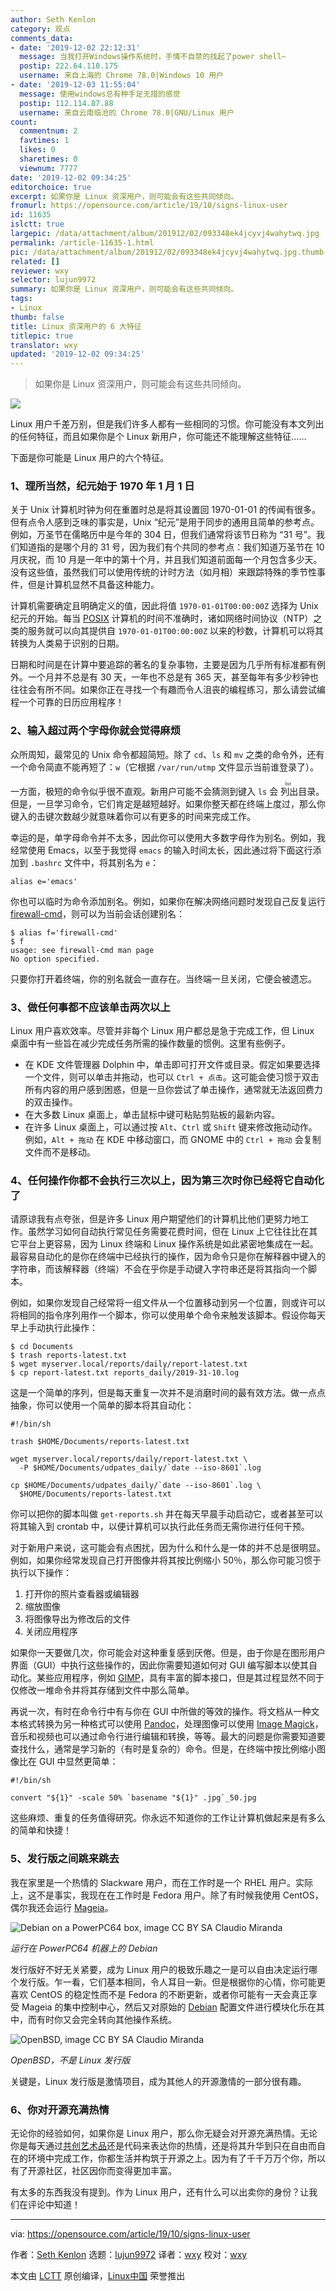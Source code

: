 ```yaml
---
author: Seth Kenlon
category: 观点
comments_data:
- date: '2019-12-02 22:12:31'
  message: 当我打开Windows操作系统时，手情不自禁的找起了power shell~
  postip: 222.64.110.175
  username: 来自上海的 Chrome 78.0|Windows 10 用户
- date: '2019-12-03 11:55:04'
  message: 使用windows总有种手足无措的感觉
  postip: 112.114.87.88
  username: 来自云南临沧的 Chrome 78.0|GNU/Linux 用户
count:
  commentnum: 2
  favtimes: 1
  likes: 0
  sharetimes: 0
  viewnum: 7777
date: '2019-12-02 09:34:25'
editorchoice: true
excerpt: 如果你是 Linux 资深用户，则可能会有这些共同倾向。
fromurl: https://opensource.com/article/19/10/signs-linux-user
id: 11635
islctt: true
largepic: /data/attachment/album/201912/02/093348ek4jcyvj4wahytwq.jpg
permalink: /article-11635-1.html
pic: /data/attachment/album/201912/02/093348ek4jcyvj4wahytwq.jpg.thumb.jpg
related: []
reviewer: wxy
selector: lujun9972
summary: 如果你是 Linux 资深用户，则可能会有这些共同倾向。
tags:
- Linux
thumb: false
title: Linux 资深用户的 6 大特征
titlepic: true
translator: wxy
updated: '2019-12-02 09:34:25'
---
```



> 
> 如果你是 Linux 资深用户，则可能会有这些共同倾向。
> 
> 
> 


![](/data/attachment/album/201912/02/093348ek4jcyvj4wahytwq.jpg)


Linux 用户千差万别，但是我们许多人都有一些相同的习惯。你可能没有本文列出的任何特征，而且如果你是个 Linux 新用户，你可能还不能理解这些特征……


下面是你可能是 Linux 用户的六个特征。


### 1、理所当然，纪元始于 1970 年 1 月 1 日


关于 Unix 计算机时钟为何在重置时总是将其设置回 1970-01-01 的传闻有很多。但有点令人感到乏味的事实是，Unix “纪元”是用于同步的通用且简单的参考点。例如，万圣节在儒略历中是今年的 304 日，但我们通常将该节日称为 “31 号”。我们知道指的是哪个月的 31 号，因为我们有个共同的参考点：我们知道万圣节在 10 月庆祝，而 10 月是一年中的第十个月，并且我们知道前面每一个月包含多少天。没有这些值，虽然我们可以使用传统的计时方法（如月相）来跟踪特殊的季节性事件，但是计算机显然不具备这种能力。


计算机需要确定且明确定义的值，因此将值 `1970-01-01T00:00:00Z` 选择为 Unix 纪元的开始。每当 [POSIX](https://opensource.com/article/19/7/what-posix-richard-stallman-explains) 计算机的时间不准确时，诸如网络时间协议（NTP）之类的服务就可以向其提供自 `1970-01-01T00:00:00Z` 以来的秒数，计算机可以将其转换为人类易于识别的日期。


日期和时间是在计算中要追踪的著名的复杂事物，主要是因为几乎所有标准都有例外。一个月并不总是有 30 天，一年也不总是有 365 天，甚至每年有多少秒钟也往往会有所不同。如果你正在寻找一个有趣而令人沮丧的编程练习，那么请尝试编程一个可靠的日历应用程序！


### 2、输入超过两个字母你就会觉得麻烦


众所周知，最常见的 Unix 命令都超简短。除了 `cd`、`ls` 和 `mv` 之类的命令外，还有一个命令简直不能再短了：`w`（它根据 `/var/run/utmp` 文件显示当前谁登录了）。


一方面，极短的命令似乎很不直观。新用户可能不会猜测到键入 `ls` 会<ruby> 列出 <rt>  list </rt></ruby>目录。但是，一旦学习命令，它们肯定是越短越好。如果你整天都在终端上度过，那么你键入的击键次数越少就意味着你可以有更多的时间来完成工作。


幸运的是，单字母命令并不太多，因此你可以使用大多数字母作为别名。例如，我经常使用 Emacs，以至于我觉得 `emacs` 的输入时间太长，因此通过将下面这行添加到 `.bashrc` 文件中，将其别名为 `e`：



```
alias e='emacs'
```

你也可以临时为命令添加别名。例如，如果你在解决网络问题时发现自己反复运行 [firewall-cmd](https://opensource.com/article/19/7/make-linux-stronger-firewalls)，则可以为当前会话创建别名：



```
$ alias f='firewall-cmd'
$ f
usage: see firewall-cmd man page
No option specified.
```

只要你打开着终端，你的别名就会一直存在。当终端一旦关闭，它便会被遗忘。


### 3、做任何事都不应该单击两次以上


Linux 用户喜欢效率。尽管并非每个 Linux 用户都总是急于完成工作，但 Linux 桌面中有一些旨在减少完成任务所需的操作数量的惯例。这里有些例子。


* 在 KDE 文件管理器 Dolphin 中，单击即可打开文件或目录。假定如果要选择一个文件，则可以单击并拖动，也可以 `Ctrl + 点击`。这可能会使习惯于双击所有内容的用户感到困惑，但是一旦你尝试了单击操作，通常就无法返回费力的双击操作。
* 在大多数 Linux 桌面上，单击鼠标中键可粘贴剪贴板的最新内容。
* 在许多 Linux 桌面上，可以通过按 `Alt`、`Ctrl` 或 `Shift` 键来修改拖动动作。例如，`Alt + 拖动` 在 KDE 中移动窗口，而 GNOME 中的 `Ctrl + 拖动` 会复制文件而不是移动。


### 4、任何操作你都不会执行三次以上，因为第三次时你已经将它自动化了


请原谅我有点夸张，但是许多 Linux 用户期望他们的计算机比他们更努力地工作。虽然学习如何自动执行常见任务需要花费时间，但在 Linux 上它往往比在其它平台上更容易，因为 Linux 终端和 Linux 操作系统是如此紧密地集成在一起。最容易自动化的是你在终端中已经执行的操作，因为命令只是你在解释器中键入的字符串，而该解释器（终端）不会在乎你是手动键入字符串还是将其指向一个脚本。


例如，如果你发现自己经常将一组文件从一个位置移动到另一个位置，则或许可以将相同的指令序列用作一个脚本，你可以使用单个命令来触发该脚本。假设你每天早上手动执行此操作：



```
$ cd Documents
$ trash reports-latest.txt
$ wget myserver.local/reports/daily/report-latest.txt
$ cp report-latest.txt reports_daily/2019-31-10.log
```

这是一个简单的序列，但是每天重复一次并不是消磨时间的最有效方法。做一点点抽象，你可以使用一个简单的脚本将其自动化：



```
#!/bin/sh

trash $HOME/Documents/reports-latest.txt

wget myserver.local/reports/daily/report-latest.txt \
  -P $HOME/Documents/udpates_daily/`date --iso-8601`.log

cp $HOME/Documents/udpates_daily/`date --iso-8601`.log \
  $HOME/Documents/reports-latest.txt
```

你可以把你的脚本叫做 `get-reports.sh` 并在每天早晨手动启动它，或者甚至可以将其输入到 crontab 中，以便计算机可以执行此任务而无需你进行任何干预。


对于新用户来说，这可能会有点困扰，因为什么和什么是一体的并不总是很明显。例如，如果你经常发现自己打开图像并将其按比例缩小 50％，那么你可能习惯于执行以下操作：


1. 打开你的照片查看器或编辑器
2. 缩放图像
3. 将图像导出为修改后的文件
4. 关闭应用程序


如果你一天要做几次，你可能会对这种重复感到厌倦。但是，由于你是在图形用户界面（GUI）中执行这些操作的，因此你需要知道如何对 GUI 编写脚本以使其自动化。某些应用程序，例如 [GIMP](https://www.gimp.org/)，具有丰富的脚本接口，但是其过程显然不同于仅修改一堆命令并将其存储到文件中那么简单。


再说一次，有时在命令行中有与你在 GUI 中所做的等效的操作。将文档从一种文本格式转换为另一种格式可以使用 [Pandoc](https://opensource.com/article/19/5/convert-markdown-to-word-pandoc)，处理图像可以使用 [Image Magick](https://opensource.com/article/17/8/imagemagick)，音乐和视频也可以通过命令行进行编辑和转换，等等。最大的问题是你需要知道要查找什么，通常是学习新的（有时是复杂的）命令。但是，在终端中按比例缩小图像比在 GUI 中显然更简单：



```
#!/bin/sh

convert "${1}" -scale 50% `basename "${1}" .jpg`_50.jpg
```

这些麻烦、重复的任务值得研究。你永远不知道你的工作让计算机做起来是有多么的简单和快捷！


### 5、发行版之间跳来跳去


我在家里是一个热情的 Slackware 用户，而在工作时是一个 RHEL 用户。实际上，这不是事实，我现在在工作时是 Fedora 用户。除了有时候我使用 CentOS，偶尔我还会运行 [Mageia](http://mageia.org)。


![Debian on a PowerPC64 box, image CC BY SA Claudio Miranda](/data/attachment/album/201912/02/093429jvh9lni6xzhlxyih.png "Debian on a PowerPC64 box")


*运行在 PowerPC64 机器上的 Debian*


发行版好不好无关紧要，成为 Linux 用户的极致乐趣之一是可以自由决定运行哪个发行版。乍一看，它们基本相同，令人耳目一新。但是根据你的心情，你可能更喜欢 CentOS 的稳定性而不是 Fedora 的不断更新，或者你可能有一天会真正享受 Mageia 的集中控制中心，然后又对原始的 [Debian](http://debian.org) 配置文件进行模块化乐在其中，而有时你又会完全转向其他操作系统。


![OpenBSD, image CC BY SA Claudio Miranda](/data/attachment/album/201912/02/093431s6mcefaau91qezme.jpg "OpenBSD")


*OpenBSD，不是 Linux 发行版*


关键是，Linux 发行版是激情项目，成为其他人的开源激情的一部分很有趣。


### 6、你对开源充满热情


无论你的经验如何，如果你是 Linux 用户，那么你无疑会对开源充满热情。无论你是每天通过[共创艺术品](http://freesvg.org)还是代码来表达你的热情，还是将其升华到只在自由而自在的环境中完成工作，你都生活并构筑于开源之上。因为有了千千万万个你，所以有了开源社区，社区因你而变得更加丰富。


有太多的东西我没有提到。作为 Linux 用户，还有什么可以出卖你的身份？让我们在评论中知道！




---


via: <https://opensource.com/article/19/10/signs-linux-user>


作者：[Seth Kenlon](https://opensource.com/users/seth) 选题：[lujun9972](https://github.com/lujun9972) 译者：[wxy](https://github.com/wxy) 校对：[wxy](https://github.com/wxy)


本文由 [LCTT](https://github.com/LCTT/TranslateProject) 原创编译，[Linux中国](https://linux.cn/) 荣誉推出